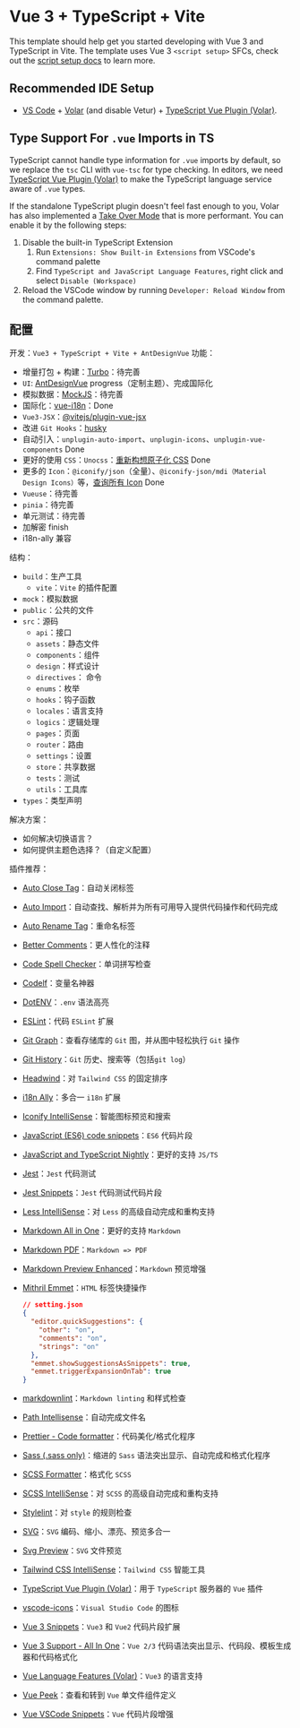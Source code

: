 # Vue 3 + TypeScript + Vite

This template should help get you started developing with Vue 3 and TypeScript in Vite. The template uses Vue 3 `<script setup>` SFCs, check out the [script setup docs](https://v3.vuejs.org/api/sfc-script-setup.html#sfc-script-setup) to learn more.

## Recommended IDE Setup

- [VS Code](https://code.visualstudio.com/) + [Volar](https://marketplace.visualstudio.com/items?itemName=Vue.volar) (and disable Vetur) + [TypeScript Vue Plugin (Volar)](https://marketplace.visualstudio.com/items?itemName=Vue.vscode-typescript-vue-plugin).

## Type Support For `.vue` Imports in TS

TypeScript cannot handle type information for `.vue` imports by default, so we replace the `tsc` CLI with `vue-tsc` for type checking. In editors, we need [TypeScript Vue Plugin (Volar)](https://marketplace.visualstudio.com/items?itemName=Vue.vscode-typescript-vue-plugin) to make the TypeScript language service aware of `.vue` types.

If the standalone TypeScript plugin doesn't feel fast enough to you, Volar has also implemented a [Take Over Mode](https://github.com/johnsoncodehk/volar/discussions/471#discussioncomment-1361669) that is more performant. You can enable it by the following steps:

1. Disable the built-in TypeScript Extension
   1. Run `Extensions: Show Built-in Extensions` from VSCode's command palette
   2. Find `TypeScript and JavaScript Language Features`, right click and select `Disable (Workspace)`
2. Reload the VSCode window by running `Developer: Reload Window` from the command palette.

## 配置

开发：`Vue3 + TypeScript + Vite + AntDesignVue`
功能：

- 增量打包 + 构建：[Turbo](https://github.com/vercel/turbo)：待完善
- `UI`: [AntDesignVue](https://next.antdv.com/components/overview-cn) progress（定制主题）、完成国际化
- 模拟数据：[MockJS](http://mockjs.com/)：待完善
- 国际化：[vue-i18n](https://github.com/kazupon/vue-i18n)：Done
- `Vue3-JSX`：[@vitejs/plugin-vue-jsx](https://github.com/vitejs/vite-plugin-vue/tree/main/packages/plugin-vue-jsx)
- 改进 `Git Hooks`：[husky](https://github.com/typicode/husky)
- 自动引入：`unplugin-auto-import`、`unplugin-icons`、`unplugin-vue-components` Done
- 更好的使用 `CSS`：`Unocss`：[重新构想原子化 CSS](https://antfu.me/posts/reimagine-atomic-css-zh) Done
- 更多的 `Icon`：`@iconify/json`（全量）、`@iconify-json/mdi（Material Design Icons）`等，[查询所有 Icon](https://icones.js.org/) Done
- `Vueuse`：待完善
- `pinia`：待完善
- 单元测试：待完善
- 加解密 finish
- i18n-ally 兼容

结构：

- `build`：生产工具
  - `vite`：`Vite` 的插件配置
- `mock`：模拟数据
- `public`：公共的文件
- `src`：源码
  - `api`：接口
  - `assets`：静态文件
  - `components`：组件
  - `design`：样式设计
  - `directives`： 命令
  - `enums`：枚举
  - `hooks`：钩子函数
  - `locales`：语言支持
  - `logics`：逻辑处理
  - `pages`：页面
  - `router`：路由
  - `settings`：设置
  - `store`：共享数据
  - `tests`：测试
  - `utils`：工具库
- `types`：类型声明

解决方案：

- 如何解决切换语言？
- 如何提供主题色选择？（自定义配置）

插件推荐：

- [Auto Close Tag](https://marketplace.visualstudio.com/items?itemName=formulahendry.auto-close-tag)：自动关闭标签
- [Auto Import](https://marketplace.visualstudio.com/items?itemName=steoates.autoimport)：自动查找、解析并为所有可用导入提供代码操作和代码完成
- [Auto Rename Tag](https://marketplace.visualstudio.com/items?itemName=formulahendry.auto-rename-tag)：重命名标签
- [Better Comments](https://marketplace.visualstudio.com/items?itemName=aaron-bond.better-comments)：更人性化的注释
- [Code Spell Checker](https://marketplace.visualstudio.com/items?itemName=streetsidesoftware.code-spell-checker)：单词拼写检查
- [Codelf](https://marketplace.visualstudio.com/items?itemName=unbug.codelf)：变量名神器
- [DotENV](https://marketplace.visualstudio.com/items?itemName=mikestead.dotenv)：`.env` 语法高亮
- [ESLint](https://marketplace.visualstudio.com/items?itemName=dbaeumer.vscode-eslint)：代码 `ESLint` 扩展
- [Git Graph](https://marketplace.visualstudio.com/items?itemName=mhutchie.git-graph)：查看存储库的 `Git` 图，并从图中轻松执行 `Git` 操作
- [Git History](https://marketplace.visualstudio.com/items?itemName=donjayamanne.githistory)：`Git` 历史、搜索等（包括`git log`）
- [Headwind](https://marketplace.visualstudio.com/items?itemName=heybourn.headwind)：对 `Tailwind CSS` 的固定排序
- [i18n Ally](https://marketplace.visualstudio.com/items?itemName=Lokalise.i18n-ally)：多合一 `i18n` 扩展
- [Iconify IntelliSense](https://marketplace.visualstudio.com/items?itemName=antfu.iconify)：智能图标预览和搜索
- [JavaScript (ES6) code snippets](https://marketplace.visualstudio.com/items?itemName=xabikos.JavaScriptSnippets)：`ES6` 代码片段
- [JavaScript and TypeScript Nightly](https://marketplace.visualstudio.com/items?itemName=ms-vscode.vscode-typescript-next)：更好的支持 `JS/TS`
- [Jest](https://marketplace.visualstudio.com/items?itemName=Orta.vscode-jest)：`Jest` 代码测试
- [Jest Snippets](https://marketplace.visualstudio.com/items?itemName=andys8.jest-snippets)：`Jest` 代码测试代码片段
- [Less IntelliSense](https://marketplace.visualstudio.com/items?itemName=mrmlnc.vscode-less)：对 `Less` 的高级自动完成和重构支持
- [Markdown All in One](https://marketplace.visualstudio.com/items?itemName=yzhang.markdown-all-in-one)：更好的支持 `Markdown`
- [Markdown PDF](https://marketplace.visualstudio.com/items?itemName=yzane.markdown-pdf)：`Markdown => PDF`
- [Markdown Preview Enhanced](https://marketplace.visualstudio.com/items?itemName=shd101wyy.markdown-preview-enhanced)：`Markdown` 预览增强
- [Mithril Emmet](https://marketplace.visualstudio.com/items?itemName=FallenMax.mithril-emmet)：`HTML` 标签快捷操作

  ```json
  // setting.json
  {
    "editor.quickSuggestions": {
      "other": "on",
      "comments": "on",
      "strings": "on"
    },
    "emmet.showSuggestionsAsSnippets": true,
    "emmet.triggerExpansionOnTab": true
  }
  ```

- [markdownlint](https://marketplace.visualstudio.com/items?itemName=DavidAnson.vscode-markdownlint)：`Markdown linting` 和样式检查
- [Path Intellisense](https://marketplace.visualstudio.com/items?itemName=christian-kohler.path-intellisense)：自动完成文件名
- [Prettier - Code formatter](https://marketplace.visualstudio.com/items?itemName=esbenp.prettier-vscode)：代码美化/格式化程序
- [Sass (.sass only)](https://marketplace.visualstudio.com/items?itemName=Syler.sass-indented)：缩进的 `Sass` 语法突出显示、自动完成和格式化程序
- [SCSS Formatter](https://marketplace.visualstudio.com/items?itemName=sibiraj-s.vscode-scss-formatter)：格式化 `SCSS`
- [SCSS IntelliSense](https://marketplace.visualstudio.com/items?itemName=mrmlnc.vscode-scss)：对 `SCSS` 的高级自动完成和重构支持
- [Stylelint](https://marketplace.visualstudio.com/items?itemName=stylelint.vscode-stylelint)：对 `style` 的规则检查
- [SVG](https://marketplace.visualstudio.com/items?itemName=jock.svg)：`SVG` 编码、缩小、漂亮、预览多合一
- [Svg Preview](https://marketplace.visualstudio.com/items?itemName=SimonSiefke.svg-preview)：`SVG` 文件预览
- [Tailwind CSS IntelliSense](https://marketplace.visualstudio.com/items?itemName=bradlc.vscode-tailwindcss)：`Tailwind CSS` 智能工具
- [TypeScript Vue Plugin (Volar)](https://marketplace.visualstudio.com/items?itemName=Vue.vscode-typescript-vue-plugin)：用于 `TypeScript` 服务器的 `Vue` 插件
- [vscode-icons](https://marketplace.visualstudio.com/items?itemName=vscode-icons-team.vscode-icons)：`Visual Studio Code` 的图标
- [Vue 3 Snippets](https://marketplace.visualstudio.com/items?itemName=hollowtree.vue-snippets)：`Vue3` 和 `Vue2` 代码片段扩展
- [Vue 3 Support - All In One](https://marketplace.visualstudio.com/items?itemName=Wscats.vue)：`Vue 2/3` 代码语法突出显示、代码段、模板生成器和代码格式化
- [Vue Language Features (Volar)](https://marketplace.visualstudio.com/items?itemName=Vue.volar)：`Vue3` 的语言支持
- [Vue Peek](https://marketplace.visualstudio.com/items?itemName=dariofuzinato.vue-peek)：查看和转到 `Vue` 单文件组件定义
- [Vue VSCode Snippets](https://marketplace.visualstudio.com/items?itemName=sdras.vue-vscode-snippets)：`Vue` 代码片段增强

